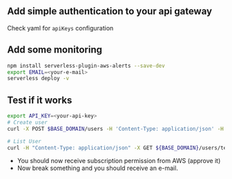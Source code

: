 ## Add simple authentication to your api gateway
Check yaml for `apiKeys` configuration
## Add some monitoring
```bash
npm install serverless-plugin-aws-alerts --save-dev
export EMAIL=<your-e-mail>
serverless deploy -v
```
## Test if it works
```bash
export API_KEY=<your-api-key>
# Create user
curl -X POST $BASE_DOMAIN/users -H 'Content-Type: application/json' -H 'x-api-key: <your-api-key>' -d  '{"userId": "testuser", "name": "testing tester"}'

# List User
curl -H "Content-Type: application/json" -X GET ${BASE_DOMAIN}/users/testuser

```
- You should now receive subscription permission from AWS (approve it)
- Now break something and you should receive an e-mail.
